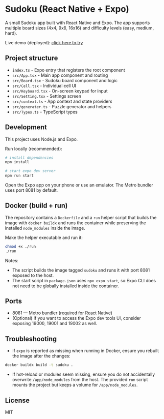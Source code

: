 # Sudoku (React Native + Expo)

A small Sudoku app built with React Native and Expo. The app supports multiple board sizes (4x4, 9x9, 16x16) and difficulty levels (easy, medium, hard).

Live demo (deployed):
[click here to try](https://sudoku-aghlimi.vercel.app/)



## Project structure

- `index.ts` - Expo entry that registers the root component
- `src/App.tsx` - Main app component and routing
- `src/Board.tsx` - Sudoku board component and logic
- `src/Cell.tsx` - Individual cell UI
- `src/Keyboard.tsx` - On-screen keypad for input
- `src/Setting.tsx` - Settings screen
- `src/context.ts` - App context and state providers
- `src/generater.ts` - Puzzle generator and helpers
- `src/Types.ts` - TypeScript types

## Development

This project uses Node.js and Expo.

Run locally (recommended):

```bash
# install dependencies
npm install

# start expo dev server
npm run start
```

Open the Expo app on your phone or use an emulator. The Metro bundler uses port 8081 by default.

## Docker (build + run)

The repository contains a `Dockerfile` and a `run` helper script that builds the image with `docker buildx` and runs the container while preserving the installed `node_modules` inside the image.

Make the helper executable and run it:

```bash
chmod +x ./run
./run
```

Notes:
- The script builds the image tagged `sudoku` and runs it with port 8081 exposed to the host.
- The start script in `package.json` uses `npx expo start`, so Expo CLI does not need to be globally installed inside the container.

## Ports

- 8081 — Metro bundler (required for React Native)
- (Optional) If you want to access the Expo dev tools UI, consider exposing 19000, 19001 and 19002 as well.

## Troubleshooting

- If `expo` is reported as missing when running in Docker, ensure you rebuilt the image after the changes:

```bash
docker buildx build -t sudoku .
```

- If hot-reload or modules seem missing, ensure you do not accidentally overwrite `/app/node_modules` from the host. The provided `run` script mounts the project but keeps a volume for `/app/node_modules`.

## License

MIT
